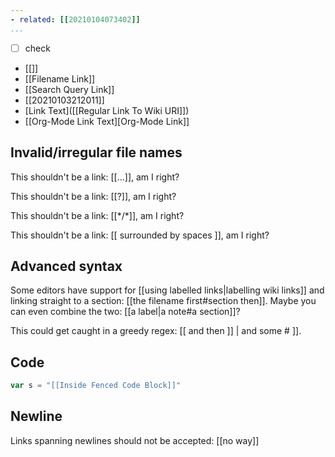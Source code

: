 ```yaml
---
- related: [[20210104073402]]
...
```


- [ ] check
- [[]]
- [[Filename Link]]
- [[Search Query Link]]
- [[20210103212011]]
- [Link Text]([[Regular Link To Wiki URI]])
- [[Org-Mode Link Text][Org-Mode Link]]

## Invalid/irregular file names

This shouldn't be a link: [[...]], am I right?

This shouldn't be a link: [[?]], am I right?

This shouldn't be a link: [[*/\*]], am I right?

This shouldn't be a link: [[ surrounded by spaces ]], am I right?

## Advanced syntax

Some editors have support for [[using labelled links|labelling wiki links]] and linking straight to
a section: [[the filename first#section then]]. Maybe you can even combine the two: [[a label|a note#a section]]?

This could get caught in a greedy regex: [[ and then ]] | and some # ]].

## Code

```javascript
var s = "[[Inside Fenced Code Block]]"
```

## Newline

Links spanning newlines should not be accepted: [[no
way]]
